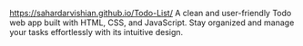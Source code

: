  https://sahardarvishian.github.io/Todo-List/
 A clean and user-friendly Todo web app built with HTML, CSS, and JavaScript. Stay organized and manage your tasks effortlessly with its intuitive design.
